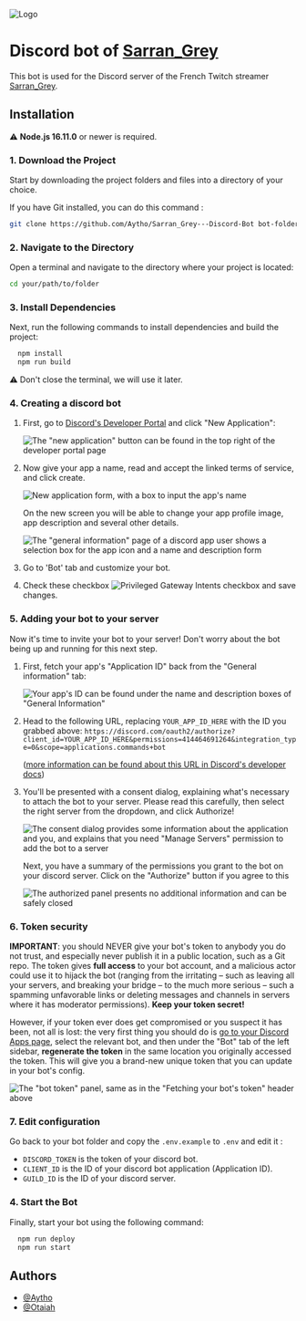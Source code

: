 
![Logo](https://static-cdn.jtvnw.net/jtv_user_pictures/c514fd68-e9c0-4577-9bfd-39bdae6eca1b-profile_banner-480.jpeg)


# Discord bot of [Sarran_Grey](https://www.twitch.tv/sarran_grey)
This bot is used for the Discord server of the French Twitch streamer [Sarran_Grey](https://www.twitch.tv/sarran_grey).




## Installation

⚠️ **Node.js 16.11.0** or newer is required.

### 1. Download the Project

Start by downloading the project folders and files into a directory of your choice.

If you have Git installed, you can do this command :
```bash
git clone https://github.com/Aytho/Sarran_Grey---Discord-Bot bot-folder-name
```

### 2. Navigate to the Directory

Open a terminal and navigate to the directory where your project is located:

```bash
cd your/path/to/folder
```

### 3. Install Dependencies

Next, run the following commands to install dependencies and build the project:

```bash
  npm install
  npm run build
```

⚠️ Don't close the terminal, we will use it later.
### 4. Creating a discord bot

1. First, go to [Discord's Developer Portal](https://discord.com/developers/applications) and click "New Application":

   ![The "new application" button can be found in the top right of the developer portal page](https://i.imgur.com/hQ8AxNn.png)

2. Now give your app a name, read and accept the linked terms of service, and click create.

   ![New application form, with a box to input the app's name](https://imgur.com/aIkiaDU.png)

   On the new screen you will be able to change your app profile image, app description and several other details.

   ![The "general information" page of a discord app user shows a selection box for the app icon and a name and description form](https://imgur.com/B7dkKpX.png)

3. Go to 'Bot' tab and customize your bot.
4. Check these checkbox ![Privileged Gateway Intents checkbox](https://images.ctfassets.net/a364c9khexw9/3EU2g4bryuotzbkocgq6gE/e2b7630e783ac07157f2ed959cf81995/Picture_2.png) and save changes.


### 5. Adding your bot to your server

Now it's time to invite your bot to your server! Don't worry about the bot being up and running for this next step.

1. First, fetch your app's "Application ID" back from the "General information" tab:

   ![Your app's ID can be found under the name and description boxes of "General Information"](https://imgur.com/OnL9ELT.png)

2. Head to the following URL, replacing `YOUR_APP_ID_HERE` with the ID you grabbed above: `https://discord.com/oauth2/authorize?client_id=YOUR_APP_ID_HERE&permissions=414464691264&integration_type=0&scope=applications.commands+bot`

   ([more information can be found about this URL in Discord's developer docs](https://discord.com/developers/docs/topics/oauth2#bots))

3. You'll be presented with a consent dialog, explaining what's necessary to attach the bot to your server. Please read this carefully, then select the right server from the dropdown, and click Authorize!

   ![The consent dialog provides some information about the application and you, and explains that you need "Manage Servers" permission to add the bot to a server](https://imgur.com/HcFRX1w.png)

   Next, you have a summary of the permissions you grant to the bot on your discord server. Click on the "Authorize" button if you agree to this

   ![The authorized panel presents no additional information and can be safely closed](https://imgur.com/plpzBcP.png)

### 6. Token security

**IMPORTANT**: you should NEVER give your bot's token to anybody you do not trust, and especially never publish it in a public location, such as a Git repo. The token gives **full access** to your bot account, and a malicious actor could use it to hijack the bot (ranging from the irritating – such as leaving all your servers, and breaking your bridge – to the much more serious – such a spamming unfavorable links or deleting messages and channels in servers where it has moderator permissions). **Keep your token secret!**

However, if your token ever does get compromised or you suspect it has been, not all is lost: the very first thing you should do is [go to your Discord Apps page](https://discord.com/developers/applications), select the relevant bot, and then under the "Bot" tab of the left sidebar, **regenerate the token** in the same location you originally accessed the token. This will give you a brand-new unique token that you can update in your bot's config.

![The "bot token" panel, same as in the "Fetching your bot's token" header above](https://imgur.com/5AXfSOp.png)

### 7. Edit configuration

Go back to your bot folder and copy the `.env.example` to `.env` and edit it :
- `DISCORD_TOKEN` is the token of your discord bot.
- `CLIENT_ID` is the ID of your discord bot application (Application ID).
- `GUILD_ID` is the ID of your discord server.

### 4. Start the Bot

Finally, start your bot using the following command:

```bash
  npm run deploy
  npm run start
```
## Authors

- [@Aytho](https://www.github.com/aytho)
- [@Otaiah](https://www.github.com/otaiah)